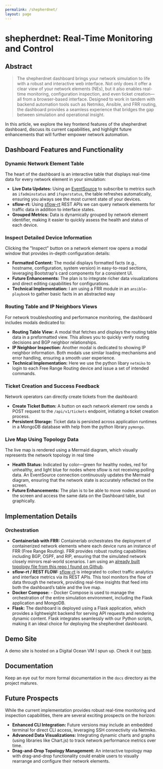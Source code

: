 ```yaml
---
permalink: /shepherdnet/
layout: page
---
```

# shepherdnet: Real-Time Monitoring and Control

## Abstract
> The shepherdnet dashboard brings your network simulation to life with a robust and interactive web interface. Not only does it offer a clear view of your network elements (NEs), but it also enables real-time monitoring, configuration inspection, and even ticket creation—all from a browser-based interface. Designed to work in tandem with backend automation tools such as Netmiko, Ansible, and FRR routing, the dashboard provides a seamless experience that bridges the gap between simulation and operational insight.

In this article, we explore the key frontend features of the shepherdnet dashboard, discuss its current capabilities, and highlight future enhancements that will further empower network automation.

## Dashboard Features and Functionality

### Dynamic Network Element Table
The heart of the dashboard is an interactive table that displays real-time data for every network element in your simulation:
- **Live Data Updates:** Using an [EventSource](https://developer.mozilla.org/en-US/docs/Web/API/EventSource) to subscribe to metrics such as `ifadminstatus` and `ifoperstatus`, the table refreshes automatically, ensuring you always see the most current state of your devices.
- **sflow-rt:** Using [sflow-rt](https://blog.sflow.com/2013/08/restflow.html) REST APIs we can query network elements for traffic data in addition to interface states. 
- **Grouped Metrics:** Data is dynamically grouped by network element identifier, making it easier to quickly assess the health and status of each device.

### Inspect Detailed Device Information
Clicking the "Inspect" button on a network element row opens a modal window that provides in-depth configuration details:
- **Formatted Content:** The modal displays formatted facts (e.g., hostname, configuration, system version) in easy-to-read sections, leveraging Bootstrap's card components for a consistent UI.
- **Future Enhancements:** The plan is to integrate richer data visualizations and direct editing capabilities for configurations.
- **Technical Implementation:** I am using a FRR module in an `ansible-playbook` to gather basic facts in an abstracted way

### Routing Table and IP Neighbors Views
For network troubleshooting and performance monitoring, the dashboard includes modals dedicated to:
- **Routing Table View:** A modal that fetches and displays the routing table data in a preformatted view. This allows you to quickly verify routing decisions and BGP neighbor relationships.
- **IP Neighbor Inspection:** Another modal is dedicated to showing IP neighbor information. Both modals use similar loading mechanisms and error handling, ensuring a smooth user experience.
- **Technical Implementation:** Here we use the python libary `netmiko` to login to each Free Range Routing device and issue a set of intended commands. 

### Ticket Creation and Success Feedback
Network operators can directly create tickets from the dashboard:
- **Create Ticket Button:** A button on each network element row sends a POST request to the `/api/v1/tickets` endpoint, initiating a ticket creation process.
- **Persistent Storage:** Ticket data is persisted across application runtimes in a MongoDB database with help from the python library `pymongo`.

### Live Map Using Topology Data
The live map is rendered using a Mermaid diagram, which visually represents the network topology in real time
- **Health Status:** Indicated by color—green for healthy nodes, red for unhealthy, and light blue for nodes where sflow is not receiving polling data. An EventSource connection continuously updates the Mermaid diagram, ensuring that the network state is accurately reflected on the screen.
- **Future Enhancements:** The plan is to be able to move nodes around on the screen and access the same data on the Dashboard table, but graphically.

## Implementation Details

### Orchestration
- **Containerlab with FRR:** Containerlab orchestrates the deployment of containerized network elements where each device runs an instance of FRR (Free Range Routing). FRR provides robust routing capabilities including BGP, OSPF, and RIP, ensuring that the simulated network closely mirrors real-world scenarios. I am using an [already built topology file from this repo I found on Github](https://github.com/martimy/clab-bgp-frr).
- **sflow-rt / REST FLOW:** [sflow-rt](https://sflow-rt.com) is integrated to collect traffic analytics and interface metrics via its REST APIs. This tool monitors the flow of data through the network, providing real-time insights that feed into both the dashboard’s table and the live map.
- **Docker Compose:** - Docker Compose is used to manage the orchestration of the entire simulation environment, including the Flask application and MongoDB.
- **Flask:** The dashboard is deployed using a Flask application, which provides a lightweight backend for serving API requests and rendering dynamic content. Flask integrates seamlessly with our Python scripts, making it an ideal choice for deploying the shepherdnet dashboard.

## Demo Site
A demo site is hosted on a Digital Ocean VM I spun up. Check it out [here](http://shepherdnet.crollins.io:5000/dashboard).

## Documentation
Keep an eye out for more formal documentation in the `docs` directory as the project matures.

## Future Prospects
While the current implementation provides robust real-time monitoring and inspection capabilities, there are several exciting prospects on the horizon:
- **Enhanced CLI Integration:** Future versions may include an embedded terminal for direct CLI access, leveraging SSH connectivity via Netmiko.
- **Advanced Data Visualizations:** Integrating dynamic charts and graphs (using libraries like Chart.js) to track network performance metrics over time.
- **Drag-and-Drop Topology Management:** An interactive topology map with drag-and-drop functionality could enable users to visually rearrange and configure their network elements.
